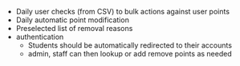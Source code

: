 * Daily user checks (from CSV) to bulk actions against user points  
* Daily automatic point modification
* Preselected list of removal reasons
* authentication
  - Students should be automatically redirected to their accounts
  - admin, staff can then lookup or add remove points as needed
